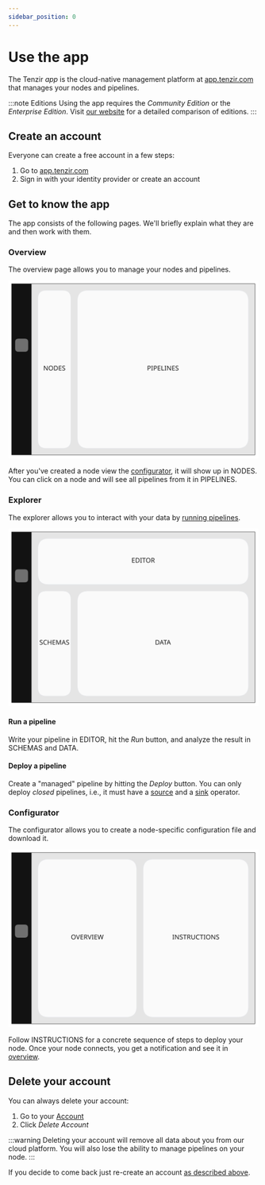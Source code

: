 ```yaml
---
sidebar_position: 0
---
```


# Use the app

The Tenzir *app* is the cloud-native management platform at
[app.tenzir.com](https://app.tenzir.com) that manages your nodes and pipelines.

:::note Editions
Using the app requires the *Community Edition* or the *Enterprise Edition*.
Visit [our website](https://tenzir.com/pricing) for a detailed comparison of
editions.
:::

## Create an account

Everyone can create a free account in a few steps:

1. Go to [app.tenzir.com](https://app.tenzir.com)
2. Sign in with your identity provider or create an account

## Get to know the app

The app consists of the following pages. We'll briefly explain what they are and
then work with them.

### Overview

The overview page allows you to manage your nodes and pipelines.

![Overview](app-overview.excalidraw.svg)

After you've created a node view the [configurator](#configurator), it will show
up in NODES. You can click on a node and will see all pipelines from it in
PIPELINES.

### Explorer

The explorer allows you to interact with your data by [running
pipelines](../../user-guides/run-a-pipeline/README.md).

![Explorer](app-explorer.excalidraw.svg)

#### Run a pipeline

Write your pipeline in EDITOR, hit the *Run* button, and analyze the result in
SCHEMAS and DATA.

#### Deploy a pipeline

Create a "managed" pipeline by hitting the *Deploy* button. You can only deploy
*closed* pipelines, i.e., it must have a
[source](../../operators/sources/README.md) and a
[sink](../../operators/sources/README.md) operator.

### Configurator

The configurator allows you to create a node-specific configuration file and
download it.

![Configurator](app-configurator.excalidraw.svg)

Follow INSTRUCTIONS for a concrete sequence of steps to deploy your node. Once
your node connects, you get a notification and see it in [overview](#overview).

## Delete your account

You can always delete your account:

1. Go to your [Account](https://app.tenzir.com/account)
2. Click *Delete Account*

:::warning
Deleting your account will remove all data about you from our cloud platform.
You will also lose the ability to manage pipelines on your node.
:::

If you decide to come back just re-create an account [as described
above](#create-an-account).
